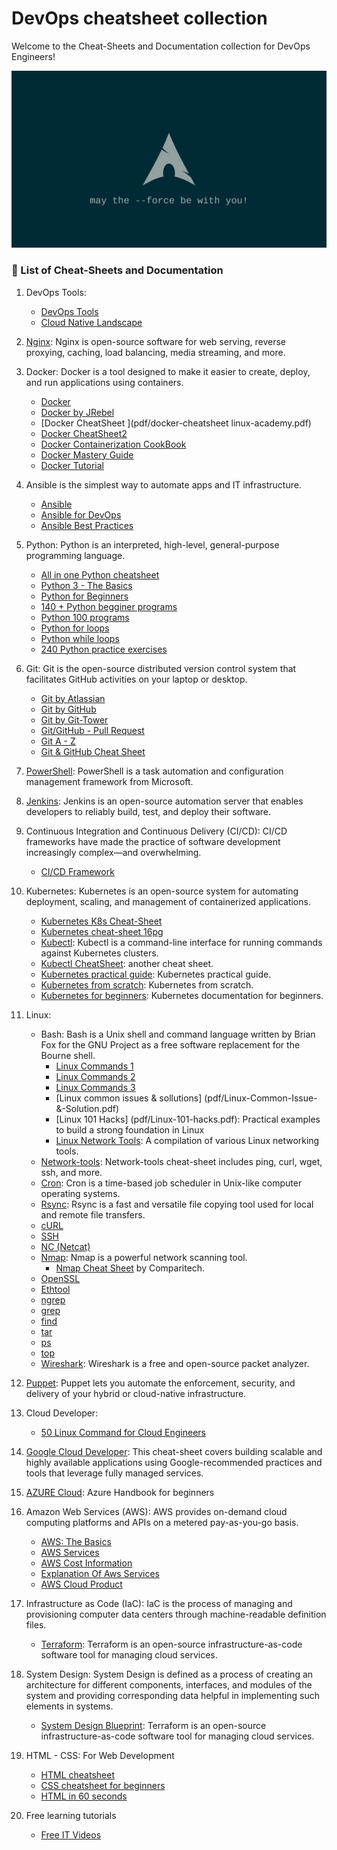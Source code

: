 # DevOps cheatsheet collection

Welcome to the Cheat-Sheets and Documentation collection for DevOps Engineers!

![Cheat Sheet](~img/pic.jpg)


### :pushpin: List of Cheat-Sheets and Documentation 

1. DevOps Tools:
   - [DevOps Tools](pdf/DevOps-Tools.pdf)
   - [Cloud Native Landscape](pdf/landscape.pdf)
   

1. [Nginx](pdf/nginx.pdf): Nginx is open-source software for web serving, reverse proxying, caching, load balancing, media streaming, and more.

1. Docker: Docker is a tool designed to make it easier to create, deploy, and run applications using containers.
   - [Docker](pdf/docker.pdf)
   - [Docker by JRebel](pdf/docker_by_jrebel.pdf)   
   - [Docker CheatSheet ](pdf/docker-cheatsheet linux-academy.pdf)
   - [Docker CheatSheet2 ](pdf/Docker-cheatsheet2.pdf)
   - [Docker Containerization CookBook](pdf/Docker-containerization-cookbook.pdf)
   - [Docker Mastery Guide](pdf/Docker-Mastery-Guide.pdf)
   - [Docker Tutorial](pdf/DockerTutorial.pdf)

1. Ansible is the simplest way to automate apps and IT infrastructure.
	- [Ansible](pdf/ansible.pdf)
	- [Ansible for DevOps](pdf/ansible-for-devops.pdf)
	- [Ansible Best Practices](pdf/ansible-best-practices.pdf)	

1. Python: Python is an interpreted, high-level, general-purpose programming language.
   - [All in one Python cheatsheet](pdf/All-in-One-Python-Cheat-Sheet.pdf)
   - [Python 3 - The Basics](pdf/cheatsheet-python-grok.pdf)
   - [Python for Beginners](pdf/python_beginners.pdf)
   - [140 + Python begginer programs](pdf/140+Basic-Python-Programs.pdf)
   - [Python 100 programs](pdf/Learn-Python-With-Amazing-Experience.pdf)
   - [Python for loops](pdf/Python-For-Loop.pdf)
   - [Python while loops](pdf/Python-While-Loop.pdf)
   - [240 Python practice exercises](pdf/240-Python-Practice-Exeecises.pdf)

1. Git: Git is the open-source distributed version control system that facilitates GitHub activities on your laptop or desktop.
   - [Git by Atlassian](pdf/atlassian-git-cheatsheet.pdf)
   - [Git by GitHub](pdf/git_by_github.pdf)
   - [Git by Git-Tower](pdf/git_by_git-tower.pdf)
   - [Git/GitHub - Pull Request](pdf/github.pdf)
   - [Git A - Z](pdf/Git&GitHub.pdf)
   - [Git & GitHub Cheat Sheet](pdf/Git&GitHubCheatSheet.pdf)

1. [PowerShell](pdf/Powershell.pdf): PowerShell is a task automation and configuration management framework from Microsoft.

1. [Jenkins](pdf/Jenkins-Cheat-Sheet-converted.pdf): Jenkins is an open-source automation server that enables developers to reliably build, test, and deploy their software.

1. Continuous Integration and Continuous Delivery (CI/CD): CI/CD frameworks have made the practice of software development increasingly complex—and overwhelming.
   - [CI/CD Framework](pdf/cicd-framework_by_densify.pdf)

1. Kubernetes: Kubernetes is an open-source system for automating deployment, scaling, and management of containerized applications.
   - [Kubernetes K8s Cheat-Sheet](pdf/Kubernetes-Cheat-Sheet.pdf)
   - [Kubernetes cheat-sheet 16pg](pdf/Kubernetes-cheatsheet-16pg.pdf)
   - [Kubectl](pdf/kubectl.pdf): Kubectl is a command-line interface for running commands against Kubernetes clusters.
   - [Kubectl CheatSheet](pdf/Kubectl-CheatSheet.pdf): another cheat sheet.
   - [Kubernetes practical guide](pdf/Practical-guide-to-kubernetes.pdf): Kubernetes practical guide.
   - [Kubernetes from scratch](pdf/Kubernetes-from-scratch.pdf): Kubernetes from scratch.
   - [Kubernetes for beginners](pdf/Kubernetes-Documentation-For-Beginners.pdf): Kubernetes documentation for beginners.

1. Linux:
   - Bash: Bash is a Unix shell and command language written by Brian Fox for the GNU Project as a free software replacement for the Bourne shell.
     - [Linux Commands 1](pdf/linux-bash.pdf)
     - [Linux Commands 2](pdf/linux-bash-terminal.pdf)
     - [Linux Commands 3](pdf/linux_commands.pdf)
	 - [Linux common issues & sollutions] (pdf/Linux-Common-Issue-&-Solution.pdf)
	 - [Linux 101 Hacks] (pdf/Linux-101-hacks.pdf): Practical examples to build a strong foundation in Linux
     - [Linux Network Tools](pdf/linux-networking-tool): A compilation of various Linux networking tools.
   - [Network-tools](pdf/linux-networing-tools.pdf): Network-tools cheat-sheet includes ping, curl, wget, ssh, and more.
   - [Cron](pdf/cron.pdf): Cron is a time-based job scheduler in Unix-like computer operating systems.
   - [Rsync](pdf/rsync.pdf): Rsync is a fast and versatile file copying tool used for local and remote file transfers.
   - [cURL](pdf/curl.pdf)
   - [SSH](pdf/ssh.pdf)
   - [NC (Netcat)](pdf/netcat.pdf)
   - [Nmap](pdf/nmap.pdf): Nmap is a powerful network scanning tool.
     - [Nmap Cheat Sheet](pdf/Nmap-Cheat-Sheet.pdf) by Comparitech.
   - [OpenSSL](pdf/openssl.pdf)
   - [Ethtool](pdf/ethtool.pdf)
   - [ngrep](pdf/ngrep.pdf)
   - [grep](pdf/grep.pdf)   
   - [find](pdf/find.pdf)   
   - [tar](pdf/tar.pdf)
   - [ps](pdf/ps.pdf)
   - [top](pdf/top.pdf)
   - [Wireshark](pdf/wireshark.pdf): Wireshark is a free and open-source packet analyzer.


1. [Puppet](pdf/puppet): Puppet lets you automate the enforcement, security, and delivery of your hybrid or cloud-native infrastructure.

1. Cloud Developer:
   - [50 Linux Command for Cloud Engineers](pdf/50-Linux-Command-for-Cloud-Engineers.pdf) 

1. [Google Cloud Developer](pdf/GoogleCloudDeveloper.pdf): This cheat-sheet covers building scalable and highly available applications using Google-recommended practices and tools that leverage fully managed services.

1. [AZURE Cloud](pdf/Azure-Handbook.pdf): Azure Handbook for beginners

1. Amazon Web Services (AWS): AWS provides on-demand cloud computing platforms and APIs on a metered pay-as-you-go basis.
   - [AWS: The Basics](pdf/AWS-Basic-Cheat-Sheet.pdf)
   - [AWS Services](pdf/aws-services.pdf)
   - [AWS Cost Information](pdf/aws-cost.pdf)
   - [Explanation Of Aws Services ](pdf/Explanation-Of-Aws-Services.pdf)
   - [AWS Cloud Product ](pdf/AWS-Cloud-Product.pdf)

1. Infrastructure as Code (IaC): IaC is the process of managing and provisioning computer data centers through machine-readable definition files.
   - [Terraform](pdf/terraform-cheatsheet.pdf): Terraform is an open-source infrastructure-as-code software tool for managing cloud services.

1. System Design: System Design is defined as a process of creating an architecture for different components, interfaces, and modules of the system and providing corresponding data helpful in implementing such elements in systems.
   - [System Design Blueprint](pdf/System_Design_Blueprint.pdf): Terraform is an open-source infrastructure-as-code software tool for managing cloud services.

1. HTML - CSS: For Web Development
   - [HTML cheatsheet](pdf/Complete-HTML-CheatSheet.pdf)
   - [CSS cheatsheet for beginners](pdf/css-cheatsheet-for-beginners.pdf)
   - [HTML in 60 seconds](pdf/HTML-in-60-seconds.pdf)

1. Free learning tutorials
   - [Free IT Videos ](pdf/Free_IT_Videos.pdf)